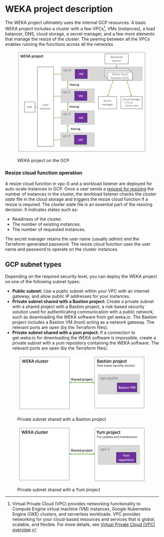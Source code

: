 # WEKA project description

The WEKA project ultimately uses the internal GCP resources. A basic WEKA project includes a cluster with a few VPCs[^1], VMs (instances), a load balancer, DNS, cloud storage, a secret manager, and a few more elements that manage the resize of the cluster. The peering between all the VPCs enables running the functions across all the networks.

<figure><img src="../../.gitbook/assets/GCP_puplic_network.png" alt="" width="563"><figcaption><p>WEKA project on the GCP</p></figcaption></figure>

### Resize cloud function operation

A resize cloud function in vpc-0 and a workload listener are deployed for auto-scale instances in GCP. Once a user sends a [request for resizing](auto-scale-instances-in-gcp.md) the number of instances in the cluster, the workload listener checks the _cluster state_ file in the cloud storage and triggers the resize cloud function if a resize is required. The cluster state file is an essential part of the resizing decision. It indicates states such as:

* Readiness of the cluster.
* The number of existing instances.
* The number of requested instances.

The secret manager retains the user name (usually _admin_) and the Terraform-generated password. The resize cloud function uses the user name and password to operate on the cluster instances.

## GCP subnet types

Depending on the required security level, you can deploy the WEKA project on one of the following subnet types:

* **Public subnet:** Use a public subnet within your VPC with an internet gateway, and allow public IP addresses for your instances.
* **Private subnet shared with a Bastion project:** Create a private subnet with a shared project with a Bastion project, a risk-based security solution used for authenticating communication with a public network, such as downloading the WEKA software from get.weka.io. The Bastion project includes a Bastion VM (host) acting as a network gateway. The relevant ports are open (by the Terraform files).&#x20;
* **Private subnet shared with a yum project:** If a connection to get.weka.io for downloading the WEKA software is impossible, create a private subnet with a yum repository containing the WEKA software. The relevant ports are open (by the Terraform files).

<figure><img src="../../.gitbook/assets/GCP_weka_with_bastion_project.png" alt="" width="563"><figcaption><p>Private subnet shared with a Bastion project </p></figcaption></figure>

<figure><img src="../../.gitbook/assets/GCP_weka_with_yum_project.png" alt="" width="563"><figcaption><p>Private subnet shared with a Yum project </p></figcaption></figure>

[^1]: Virtual Private Cloud (VPC) provides networking functionality to Compute Engine virtual machine (VM) instances, Google Kubernetes Engine (GKE) clusters, and serverless workloads. VPC provides networking for your cloud-based resources and services that is global, scalable, and flexible. For more details, see [Virtual Private Cloud (VPC) overview](https://cloud.google.com/vpc/docs/overview).
